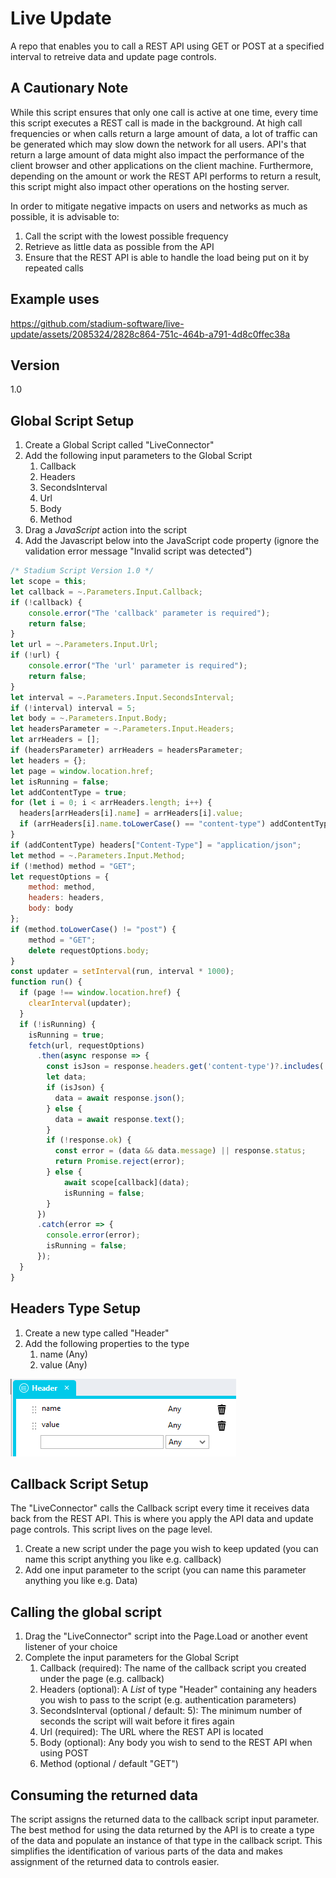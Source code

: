 # Live Update

A repo that enables you to call a REST API using GET or POST at a specified interval to retreive data and update page controls. 

## A Cautionary Note
While this script ensures that only one call is active at one time, every time this script executes a REST call is made in the background. At high call frequencies or when calls return a large amount of data, a lot of traffic can be generated which may slow down the network for all users. API's that return a large amount of data might also impact the performance of the client browser and other applications on the client machine. Furthermore, depending on the amount or work the REST API performs to return a result, this script might also impact other operations on the hosting server. 

In order to mitigate negative impacts on users and networks as much as possible, it is advisable to:

1. Call the script with the lowest possible frequency
2. Retrieve as little data as possible from the API
3. Ensure that the REST API is able to handle the load being put on it by repeated calls

## Example uses
https://github.com/stadium-software/live-update/assets/2085324/2828c864-751c-464b-a791-4d8c0ffec38a

## Version
1.0

## Global Script Setup
1. Create a Global Script called "LiveConnector"
2. Add the following input parameters to the Global Script
   1. Callback
   2. Headers
   3. SecondsInterval
   4. Url
   5. Body
   6. Method
3. Drag a *JavaScript* action into the script
4. Add the Javascript below into the JavaScript code property (ignore the validation error message "Invalid script was detected")
```javascript
/* Stadium Script Version 1.0 */
let scope = this;
let callback = ~.Parameters.Input.Callback;
if (!callback) {
    console.error("The 'callback' parameter is required");
    return false;
}
let url = ~.Parameters.Input.Url;
if (!url) {
    console.error("The 'url' parameter is required");
    return false;
}
let interval = ~.Parameters.Input.SecondsInterval;
if (!interval) interval = 5;
let body = ~.Parameters.Input.Body;
let headersParameter = ~.Parameters.Input.Headers;
let arrHeaders = [];
if (headersParameter) arrHeaders = headersParameter;
let headers = {};
let page = window.location.href;
let isRunning = false;
let addContentType = true;
for (let i = 0; i < arrHeaders.length; i++) {
  headers[arrHeaders[i].name] = arrHeaders[i].value;
  if (arrHeaders[i].name.toLowerCase() == "content-type") addContentType = false;
}
if (addContentType) headers["Content-Type"] = "application/json";
let method = ~.Parameters.Input.Method;
if (!method) method = "GET";
let requestOptions = {
    method: method,
    headers: headers,
    body: body
};
if (method.toLowerCase() != "post") {
    method = "GET";
    delete requestOptions.body;
}
const updater = setInterval(run, interval * 1000);
function run() { 
  if (page !== window.location.href) { 
    clearInterval(updater);
  }
  if (!isRunning) {
    isRunning = true;
    fetch(url, requestOptions)
      .then(async response => {
        const isJson = response.headers.get('content-type')?.includes('application/json');
        let data;
        if (isJson) {
          data = await response.json();
        } else {
          data = await response.text();
        }
        if (!response.ok) {
          const error = (data && data.message) || response.status;
          return Promise.reject(error);
        } else {
            await scope[callback](data);
            isRunning = false;
        }
      })
      .catch(error => {
        console.error(error);
        isRunning = false;
      });
  }
}
```

## Headers Type Setup
1. Create a new type called "Header"
2. Add the following properties to the type
   1. name (Any)
   2. value (Any)

![Header Type](images/HeaderType.png)

## Callback Script Setup
The "LiveConnector" calls the Callback script every time it receives data back from the REST API. This is where you apply the API data and update page controls. This script lives on the page level. 

1. Create a new script under the page you wish to keep updated (you can name this script anything you like e.g. callback)
2. Add one input parameter to the script (you can name this parameter anything you like e.g. Data)

## Calling the global script
1. Drag the "LiveConnector" script into the Page.Load or another event listener of your choice
2. Complete the input parameters for the Global Script
   1. Callback (required): The name of the callback script you created under the page (e.g. callback)
   2. Headers (optional): A *List* of type "Header" containing any headers you wish to pass to the script (e.g. authentication parameters)
   3. SecondsInterval (optional / default: 5): The minimum number of seconds the script will wait before it fires again
   4. Url (required): The URL where the REST API is located
   5. Body (optional): Any body you wish to send to the REST API when using POST
   6. Method (optional / default "GET")

## Consuming the returned data
The script assigns the returned data to the callback script input parameter. The best method for using the data returned by the API is to create a type of the data and populate an instance of that type in the callback script. This simplifies the identification of various parts of the data and makes assignment of the returned data to controls easier. 